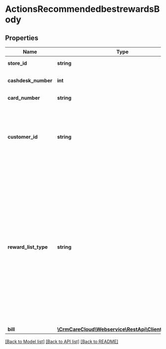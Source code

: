 # ActionsRecommendedbestrewardsBody

## Properties
Name | Type | Description | Notes
------------ | ------------- | ------------- | -------------
**store_id** | **string** | ID of the store. | 
**cashdesk_number** | **int** | Number of the cash-desk in the store. | 
**card_number** | **string** | The customer card number. | [optional] 
**customer_id** | **string** | ID of the customer that made the purchase. You can search customers by plenty parameter in the resource customers. | [optional] 
**reward_list_type** | **string** | Type of the rewards. *Possible values: F - full (all manual rewards available and valid of the specific POS)/ C -condensed (only manual rewards corresponding to items on the bill - maxCount not equals zero)/ A - all rewards list including automatic apply this is only for the DATA CUBE* | 
**bill** | [**\CrmCareCloud\Webservice\RestApi\Client\Model\Bill**](Bill.md) |  | 

[[Back to Model list]](../../README.md#documentation-for-models) [[Back to API list]](../../README.md#documentation-for-api-endpoints) [[Back to README]](../../README.md)

